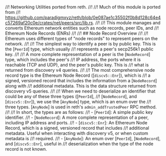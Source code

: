 #



//! Networking Utilities ported from reth.
//!
//! Much of this module is ported from
//! <https://github.com/paradigmxyz/reth/blob/0e087ae1c35502f0b8d128c64e4c57269af20c0e/crates/net/peers/src/lib.rs>.
//!
//! This module manages and converts Ethereum network entities such as node records, peer IDs, and
//! Ethereum Node Records (ENRs)
//!
//! ## Node Record Overview
//!
//! Ethereum uses different types of "node records" to represent peers on the network.
//!
//! The simplest way to identify a peer is by public key. This is the [`PeerId`] type, which usually
//! represents a peer's secp256k1 public key.
//!
//! A more complete representation of a peer is the [`NodeRecord`] type, which includes the peer's
//! IP address, the ports where it is reachable (TCP and UDP), and the peer's public key. This is
//! what is returned from discovery v4 queries.
//!
//! The most comprehensive node record type is the Ethereum Node Record ([`discv5::Enr`]), which is
//! a signed, versioned record that includes the information from a [`NodeRecord`] along with
//! additional metadata. This is the data structure returned from discovery v5 queries.
//!
//! When we need to deserialize an identifier that could be any of these three types ([`PeerId`],
//! [`NodeRecord`], and [`discv5::Enr`]), we use the [`AnyNode`] type, which is an enum over the
//! three types. [`AnyNode`] is used in reth's `admin_addTrustedPeer` RPC method.
//!
//! In short, the types are as follows:
//! - [`PeerId`]: A simple public key identifier.
//! - [`NodeRecord`]: A more complete representation of a peer, including IP address and ports.
//! - [`discv5::Enr`]: An Ethereum Node Record, which is a signed, versioned record that includes
//!   additional metadata. Useful when interacting with discovery v5, or when custom metadata is
//!   required.
//! - [`AnyNode`]: An enum over [`PeerId`], [`NodeRecord`], and [`discv5::Enr`], useful in
//!   deserialization when the type of the node record is not known.
